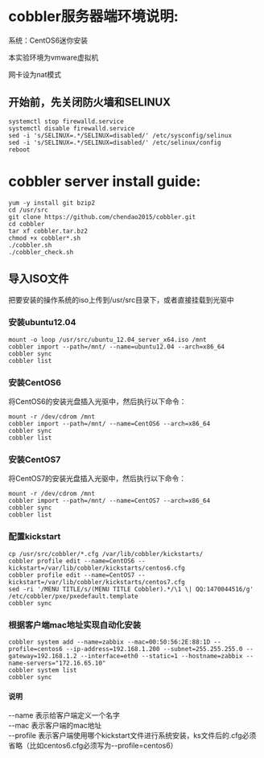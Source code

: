 # cobbler服务器端环境说明:
系统：CentOS6迷你安装

本实验环境为vmware虚拟机

网卡设为nat模式

## 开始前，先关闭防火墙和SELINUX
`systemctl stop firewalld.service`<br>
`systemctl disable firewalld.service`<br>
`sed -i 's/SELINUX=.*/SELINUX=disabled/' /etc/sysconfig/selinux`<br>
`sed -i 's/SELINUX=.*/SELINUX=disabled/' /etc/selinux/config`<br>
`reboot`<br>

# cobbler server install guide:
`yum -y install git bzip2`<br>
`cd /usr/src`<br>
`git clone https://github.com/chendao2015/cobbler.git`<br>
`cd cobbler`<br>
`tar xf cobbler.tar.bz2`<br>
`chmod +x cobbler*.sh`<br>
`./cobbler.sh`<br>
`./cobbler_check.sh`<br>

## 导入ISO文件
把要安装的操作系统的iso上传到/usr/src目录下，或者直接挂载到光驱中

### 安装ubuntu12.04
`mount -o loop /usr/src/ubuntu_12.04_server_x64.iso /mnt`<br>
`cobbler import --path=/mnt/ --name=ubuntu12.04 --arch=x86_64`<br>
`cobbler sync`<br>
`cobbler list`<br>

### 安装CentOS6
将CentOS6的安装光盘插入光驱中，然后执行以下命令：

`mount -r /dev/cdrom /mnt`<br>
`cobbler import --path=/mnt/ --name=CentOS6 --arch=x86_64`<br>
`cobbler sync`<br>
`cobbler list`<br>

### 安装CentOS7
将CentOS7的安装光盘插入光驱中，然后执行以下命令：

`mount -r /dev/cdrom /mnt`<br>
`cobbler import --path=/mnt/ --name=CentOS7 --arch=x86_64`<br>
`cobbler sync`<br>
`cobbler list`<br>

### 配置kickstart
`cp /usr/src/cobbler/*.cfg /var/lib/cobbler/kickstarts/`<br>
`cobbler profile edit --name=CentOS6 --kickstart=/var/lib/cobbler/kickstarts/centos6.cfg`<br>
`cobbler profile edit --name=CentOS7 --kickstart=/var/lib/cobbler/kickstarts/centos7.cfg`<br>
`sed -ri '/MENU TITLE/s/(MENU TITLE Cobbler).*/\1 \| QQ:1470044516/g' /etc/cobbler/pxe/pxedefault.template`<br>
`cobbler sync`<br>

### 根据客户端mac地址实现自动化安装
`cobbler system add --name=zabbix --mac=00:50:56:2E:88:1D --profile=centos6 --ip-address=192.168.1.200 --subnet=255.255.255.0 --gateway=192.168.1.2 --interface=eth0 --static=1 --hostname=zabbix --name-servers="172.16.65.10"`<br>
`cobbler system list`<br>
`cobbler sync`
#### 说明
--name  表示给客户端定义一个名字<br>
--mac 表示客户端的mac地址<br>
--profile 表示客户端使用哪个kickstart文件进行系统安装，ks文件后的.cfg必须省略（比如centos6.cfg必须写为--profile=centos6）
